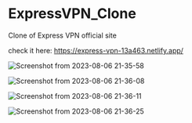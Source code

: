 # ExpressVPN_Clone
Clone of Express VPN official site

check it here: https://express-vpn-13a463.netlify.app/


![Screenshot from 2023-08-06 21-35-58](https://github.com/mkamran093/ExpressVPN_Clone/assets/95133644/62134dec-e8fe-46c4-9ff0-e288c3cdb9a1)


![Screenshot from 2023-08-06 21-36-08](https://github.com/mkamran093/ExpressVPN_Clone/assets/95133644/644a603d-ab0b-4a82-b03c-1fd11ff33f5d)


![Screenshot from 2023-08-06 21-36-11](https://github.com/mkamran093/ExpressVPN_Clone/assets/95133644/6c71fb5f-4ec5-4556-a5d5-8e2084f30b13)


![Screenshot from 2023-08-06 21-36-25](https://github.com/mkamran093/ExpressVPN_Clone/assets/95133644/1a6ca57e-274f-4dbd-8448-392d198c9be1)

